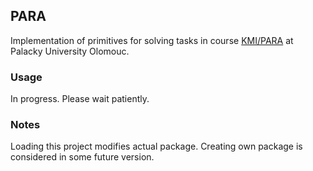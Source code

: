 ## PARA
Implementation of primitives for solving tasks in course 
[KMI/PARA](https://stag.upol.cz/StagPortletsJSR168/CleanUrl?urlid=prohlizeni-predmet-sylabus&predmetZkrPrac=KMI&predmetZkrPred=PARA&predmetRok=2018&predmetSemestr=LS&plang=en])
at Palacky University Olomouc\.

### Usage
In progress. Please wait patiently.

### Notes
Loading this project modifies actual package. Creating own package is considered in some future version.

